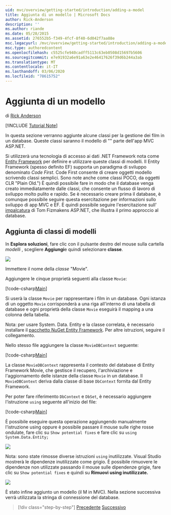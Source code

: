 ```yaml
---
uid: mvc/overview/getting-started/introduction/adding-a-model
title: Aggiunta di un modello | Microsoft Docs
author: Rick-Anderson
description: ''
ms.author: riande
ms.date: 05/28/2015
ms.assetid: 276552b5-f349-4fcf-8f40-6d042f7aa88e
msc.legacyurl: /mvc/overview/getting-started/introduction/adding-a-model
msc.type: authoredcontent
ms.openlocfilehash: c5525cfe940cadff5113c63eb0508d15697b5606
ms.sourcegitcommit: e7e91932a6e91a63e2e46417626f39d6b244a3ab
ms.translationtype: MT
ms.contentlocale: it-IT
ms.lasthandoff: 03/06/2020
ms.locfileid: "78615752"
---
```

# <a name="adding-a-model"></a>Aggiunta di un modello

di [Rick Anderson](https://twitter.com/RickAndMSFT)

[!INCLUDE [Tutorial Note](index.md)]

In questa sezione verranno aggiunte alcune classi per la gestione dei film in un database. Queste classi saranno il modello di &quot;&quot; parte dell'app MVC ASP.NET.

Si utilizzerà una tecnologia di accesso ai dati .NET Framework nota come [Entity Framework](https://docs.microsoft.com/ef/) per definire e utilizzare queste classi di modelli. Il Entity Framework (spesso definito EF) supporta un paradigma di sviluppo denominato *Code First*. Code First consente di creare oggetti modello scrivendo classi semplici. Sono note anche come classi POCO, da oggetti CLR &quot;Plain Old.&quot;) È quindi possibile fare in modo che il database venga creato immediatamente dalle classi, che consente un flusso di lavoro di sviluppo molto pulito e rapido. Se è necessario creare prima il database, è comunque possibile seguire questa esercitazione per informazioni sullo sviluppo di app MVC e EF. È quindi possibile seguire l'esercitazione sull' [impalcatura](xref:visual-studio/overview/2013/aspnet-scaffolding-overview) di Tom Fizmakens ASP.NET, che illustra il primo approccio al database.

## <a name="adding-model-classes"></a>Aggiunta di classi di modelli

In **Esplora soluzioni**, fare clic con il pulsante destro del mouse sulla cartella *modelli* , scegliere **Aggiungi**e quindi selezionare **classe**.

![](adding-a-model/_static/image1.png)

Immettere il nome della *classe* &quot;Movie&quot;.

Aggiungere le cinque proprietà seguenti alla classe `Movie`:

[!code-csharp[Main](adding-a-model/samples/sample1.cs)]

Si userà la classe `Movie` per rappresentare i film in un database. Ogni istanza di un oggetto `Movie` corrisponderà a una riga all'interno di una tabella di database e ogni proprietà della classe `Movie` eseguirà il mapping a una colonna della tabella.

Nota: per usare System. Data. Entity e la classe correlata, è necessario installare il [pacchetto NuGet Entity Framework](https://www.nuget.org/packages/EntityFramework/). Per altre istruzioni, seguire il collegamento.

Nello stesso file aggiungere la classe `MovieDBContext` seguente:

[!code-csharp[Main](adding-a-model/samples/sample2.cs?highlight=2,15-18)]

La classe `MovieDBContext` rappresenta il contesto del database di Entity Framework Movie, che gestisce il recupero, l'archiviazione e l'aggiornamento delle istanze della classe `Movie` in un database. Il `MovieDBContext` deriva dalla classe di base `DbContext` fornita dal Entity Framework.

Per poter fare riferimento `DbContext` e `DbSet`, è necessario aggiungere l'istruzione `using` seguente all'inizio del file:

[!code-csharp[Main](adding-a-model/samples/sample3.cs)]

È possibile eseguire questa operazione aggiungendo manualmente l'istruzione using oppure è possibile passare il mouse sulle righe rosse ondulate, fare clic su `Show potential fixes` e fare clic su `using System.Data.Entity;`

![](adding-a-model/_static/image2.png)

Nota: sono state rimosse diverse istruzioni `using` inutilizzate. Visual Studio mostrerà le dipendenze inutilizzate come grigio. È possibile rimuovere le dipendenze non utilizzate passando il mouse sulle dipendenze grigie, fare clic su `Show potential fixes` e quindi su **Rimuovi using inutilizzate.**

![](adding-a-model/_static/image3.png)

È stato infine aggiunto un modello (il M in MVC). Nella sezione successiva verrà utilizzata la stringa di connessione del database.

> [!div class="step-by-step"]
> [Precedente](adding-a-view.md)
> [Successivo](creating-a-connection-string.md)
